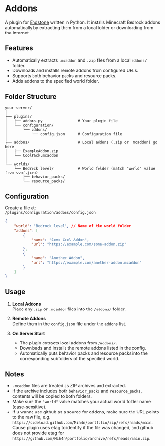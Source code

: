 # Addons
A plugin for [Endstone](https://github.com/EndstoneMC) written in Python. It installs Minecraft Bedrock addons automatically by extracting them from a local folder or downloading from the internet.

## Features
- Automatically extracts `.mcaddon` and `.zip` files from a local `addons/` folder.
- Downloads and installs remote addons from configured URLs.
- Supports both behavior packs and resource packs.
- Adds addons to the specified world folder.

## Folder Structure

```
your-server/
│
├── plugins/
│   ├── addons.py                # Your plugin file
│   └── configuration/
│       └── addons/
│           └── config.json      # Configuration file
│
├── addons/                      # Local addons (.zip or .mcaddon) go here
│   ├── ExampleAddon.zip
│   └── CoolPack.mcaddon
│
└── worlds/
    └── Bedrock level/           # World folder (match "world" value from conf.json)
        ├── behavior_packs/
        └── resource_packs/
```

## Configuration

Create a file at:  
`/plugins/configuration/addons/config.json`

```json
{
    "world": "Bedrock level", // Name of the world folder
    "addons": [
        {
            "name": "Some Cool Addon",
            "url": "https://example.com/some-addon.zip"
        },
        {
            "name": "Another Addon",
            "url": "https://example.com/another-addon.mcaddon"
        }
    ]
}
```

## Usage

1. **Local Addons**  
   Place any `.zip` or `.mcaddon` files into the `/addons/` folder.

2. **Remote Addons**  
   Define them in the `config.json` file under the `addons` list.

3. **On Server Start**  
   - The plugin extracts local addons from `/addons/`.
   - Downloads and installs the remote addons listed in the config.
   - Automatically puts behavior packs and resource packs into the corresponding subfolders of the specified world.

## Notes
- `.mcaddon` files are treated as ZIP archives and extracted.
- If the archive includes both `behavior_packs` and `resource_packs`, contents will be copied to both folders.
- Make sure the `"world"` value matches your actual world folder name (case-sensitive).
- If u wanna use github as a source for addons, make sure the URL points to the raw file, e.g. `https://codeload.github.com/Mih4n/portfolio/zip/refs/heads/main`. 
Cause plugin uses etag to identify if the file was changed, and github does not provide etag for `https://github.com/Mih4n/portfolio/archive/refs/heads/main.zip`.
